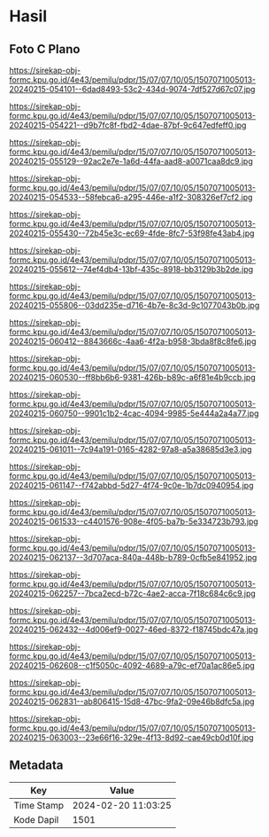 # Hasil

## Foto C Plano

https://sirekap-obj-formc.kpu.go.id/4e43/pemilu/pdpr/15/07/07/10/05/1507071005013-20240215-054101--6dad8493-53c2-434d-9074-7df527d67c07.jpg

https://sirekap-obj-formc.kpu.go.id/4e43/pemilu/pdpr/15/07/07/10/05/1507071005013-20240215-054221--d9b7fc8f-fbd2-4dae-87bf-9c647edfeff0.jpg

https://sirekap-obj-formc.kpu.go.id/4e43/pemilu/pdpr/15/07/07/10/05/1507071005013-20240215-055129--92ac2e7e-1a6d-44fa-aad8-a0071caa8dc9.jpg

https://sirekap-obj-formc.kpu.go.id/4e43/pemilu/pdpr/15/07/07/10/05/1507071005013-20240215-054533--58febca6-a295-446e-a1f2-308326ef7cf2.jpg

https://sirekap-obj-formc.kpu.go.id/4e43/pemilu/pdpr/15/07/07/10/05/1507071005013-20240215-055430--72b45e3c-ec69-4fde-8fc7-53f98fe43ab4.jpg

https://sirekap-obj-formc.kpu.go.id/4e43/pemilu/pdpr/15/07/07/10/05/1507071005013-20240215-055612--74ef4db4-13bf-435c-8918-bb3129b3b2de.jpg

https://sirekap-obj-formc.kpu.go.id/4e43/pemilu/pdpr/15/07/07/10/05/1507071005013-20240215-055806--03dd235e-d716-4b7e-8c3d-9c1077043b0b.jpg

https://sirekap-obj-formc.kpu.go.id/4e43/pemilu/pdpr/15/07/07/10/05/1507071005013-20240215-060412--8843666c-4aa6-4f2a-b958-3bda8f8c8fe6.jpg

https://sirekap-obj-formc.kpu.go.id/4e43/pemilu/pdpr/15/07/07/10/05/1507071005013-20240215-060530--ff8bb6b6-9381-426b-b89c-a6f81e4b9ccb.jpg

https://sirekap-obj-formc.kpu.go.id/4e43/pemilu/pdpr/15/07/07/10/05/1507071005013-20240215-060750--9901c1b2-4cac-4094-9985-5e444a2a4a77.jpg

https://sirekap-obj-formc.kpu.go.id/4e43/pemilu/pdpr/15/07/07/10/05/1507071005013-20240215-061011--7c94a191-0165-4282-97a8-a5a38685d3e3.jpg

https://sirekap-obj-formc.kpu.go.id/4e43/pemilu/pdpr/15/07/07/10/05/1507071005013-20240215-061147--f742abbd-5d27-4f74-9c0e-1b7dc0940954.jpg

https://sirekap-obj-formc.kpu.go.id/4e43/pemilu/pdpr/15/07/07/10/05/1507071005013-20240215-061533--c4401576-908e-4f05-ba7b-5e334723b793.jpg

https://sirekap-obj-formc.kpu.go.id/4e43/pemilu/pdpr/15/07/07/10/05/1507071005013-20240215-062137--3d707aca-840a-448b-b789-0cfb5e841952.jpg

https://sirekap-obj-formc.kpu.go.id/4e43/pemilu/pdpr/15/07/07/10/05/1507071005013-20240215-062257--7bca2ecd-b72c-4ae2-acca-7f18c684c6c9.jpg

https://sirekap-obj-formc.kpu.go.id/4e43/pemilu/pdpr/15/07/07/10/05/1507071005013-20240215-062432--4d006ef9-0027-46ed-8372-f18745bdc47a.jpg

https://sirekap-obj-formc.kpu.go.id/4e43/pemilu/pdpr/15/07/07/10/05/1507071005013-20240215-062608--c1f5050c-4092-4689-a79c-ef70a1ac86e5.jpg

https://sirekap-obj-formc.kpu.go.id/4e43/pemilu/pdpr/15/07/07/10/05/1507071005013-20240215-062831--ab806415-15d8-47bc-9fa2-09e46b8dfc5a.jpg

https://sirekap-obj-formc.kpu.go.id/4e43/pemilu/pdpr/15/07/07/10/05/1507071005013-20240215-063003--23e66f16-329e-4f13-8d92-cae49cb0d10f.jpg


## Metadata

| Key        | Value               |
| ---------- | ------------------- |
| Time Stamp | 2024-02-20 11:03:25 |
| Kode Dapil | 1501                |



